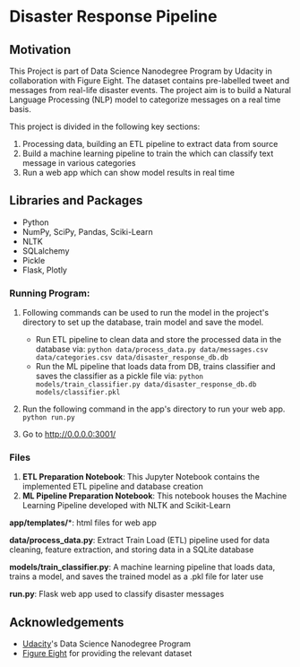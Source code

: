 # Disaster Response Pipeline


## Motivation

This Project is part of Data Science Nanodegree Program by Udacity in collaboration with Figure Eight. The dataset contains pre-labelled tweet and messages from real-life disaster events. The project aim is to build a Natural Language Processing (NLP) model to categorize messages on a real time basis.

This project is divided in the following key sections:

1. Processing data, building an ETL pipeline to extract data from source
2. Build a machine learning pipeline to train the which can classify text message in various categories
3. Run a web app which can show model results in real time


## Libraries and Packages
* Python 
* NumPy, SciPy, Pandas, Sciki-Learn
* NLTK
* SQLalchemy
* Pickle
* Flask, Plotly

### Running Program:
1. Following commands can be used to run the model in the project's directory to set up the database, train model and save the model.

    - Run ETL pipeline to clean data and store the processed data in the database via:
        `python data/process_data.py data/messages.csv data/categories.csv data/disaster_response_db.db`
    - Run the ML pipeline that loads data from DB, trains classifier and saves the classifier as a pickle file via:
        `python models/train_classifier.py data/disaster_response_db.db models/classifier.pkl`

2. Run the following command in the app's directory to run your web app.
    `python run.py`

3. Go to http://0.0.0.0:3001/

### Files

1. **ETL Preparation Notebook**: This Jupyter Notebook contains the implemented ETL pipeline and database creation
2. **ML Pipeline Preparation Notebook**: This notebook houses the Machine Learning Pipeline developed with NLTK and Scikit-Learn

**app/templates/***: html files for web app

**data/process_data.py**: Extract Train Load (ETL) pipeline used for data cleaning, feature extraction, and storing data in a SQLite database

**models/train_classifier.py**: A machine learning pipeline that loads data, trains a model, and saves the trained model as a .pkl file for later use

**run.py**: Flask web app used to classify disaster messages

## Acknowledgements

* [Udacity](https://www.udacity.com/)'s Data Science Nanodegree Program
* [Figure Eight](https://www.figure-eight.com/) for providing the relevant dataset




